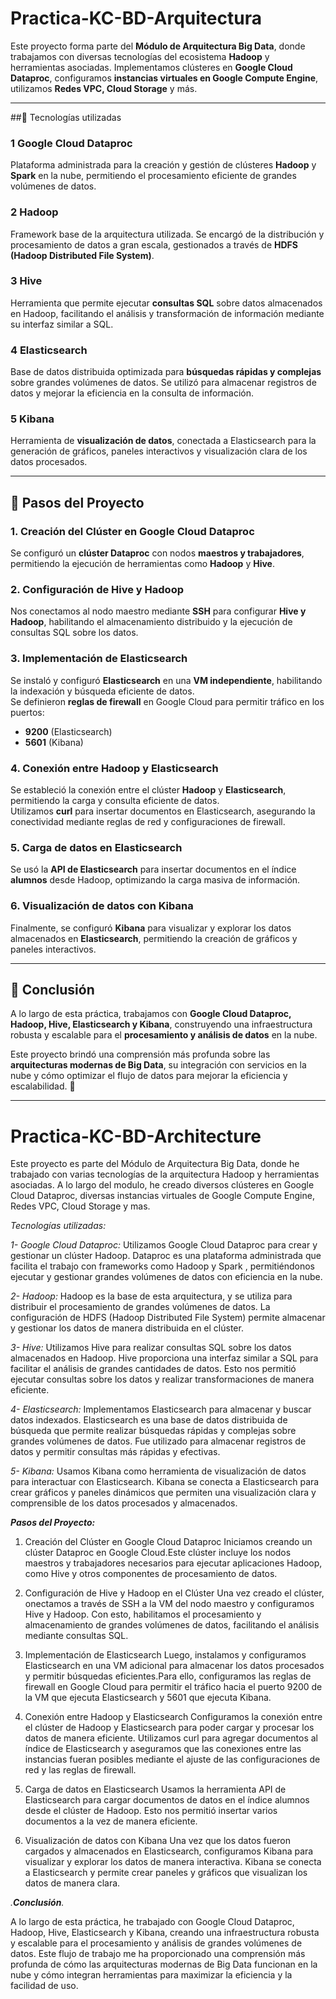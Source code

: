 #  Practica-KC-BD-Arquitectura  

Este proyecto forma parte del **Módulo de Arquitectura Big Data**, donde trabajamos con diversas tecnologías del ecosistema **Hadoop** y herramientas asociadas. Implementamos clústeres en **Google Cloud Dataproc**, configuramos **instancias virtuales en Google Compute Engine**, utilizamos **Redes VPC, Cloud Storage** y más.

---

##📌  Tecnologías utilizadas  

### 1️ Google Cloud Dataproc  
Plataforma administrada para la creación y gestión de clústeres **Hadoop** y **Spark** en la nube, permitiendo el procesamiento eficiente de grandes volúmenes de datos.  

### 2️ Hadoop  
Framework base de la arquitectura utilizada. Se encargó de la distribución y procesamiento de datos a gran escala, gestionados a través de **HDFS (Hadoop Distributed File System)**.  

### 3️ Hive  
Herramienta que permite ejecutar **consultas SQL** sobre datos almacenados en Hadoop, facilitando el análisis y transformación de información mediante su interfaz similar a SQL.  

### 4️ Elasticsearch  
Base de datos distribuida optimizada para **búsquedas rápidas y complejas** sobre grandes volúmenes de datos. Se utilizó para almacenar registros de datos y mejorar la eficiencia en la consulta de información.  

### 5️ Kibana  
Herramienta de **visualización de datos**, conectada a Elasticsearch para la generación de gráficos, paneles interactivos y visualización clara de los datos procesados.  

---

## 📌 Pasos del Proyecto  

###  1. Creación del Clúster en Google Cloud Dataproc  
Se configuró un **clúster Dataproc** con nodos **maestros y trabajadores**, permitiendo la ejecución de herramientas como **Hadoop** y **Hive**.  

###  2. Configuración de Hive y Hadoop  
Nos conectamos al nodo maestro mediante **SSH** para configurar **Hive y Hadoop**, habilitando el almacenamiento distribuido y la ejecución de consultas SQL sobre los datos.  

###  3. Implementación de Elasticsearch  
Se instaló y configuró **Elasticsearch** en una **VM independiente**, habilitando la indexación y búsqueda eficiente de datos.  
Se definieron **reglas de firewall** en Google Cloud para permitir tráfico en los puertos:  
- **9200** (Elasticsearch)  
- **5601** (Kibana)  

###  4. Conexión entre Hadoop y Elasticsearch  
Se estableció la conexión entre el clúster **Hadoop** y **Elasticsearch**, permitiendo la carga y consulta eficiente de datos.  
Utilizamos **curl** para insertar documentos en Elasticsearch, asegurando la conectividad mediante reglas de red y configuraciones de firewall.  

###  5. Carga de datos en Elasticsearch  
Se usó la **API de Elasticsearch** para insertar documentos en el índice **alumnos** desde Hadoop, optimizando la carga masiva de información.  

###  6. Visualización de datos con Kibana  
Finalmente, se configuró **Kibana** para visualizar y explorar los datos almacenados en **Elasticsearch**, permitiendo la creación de gráficos y paneles interactivos.  

---

## 📌 Conclusión  

A lo largo de esta práctica, trabajamos con **Google Cloud Dataproc, Hadoop, Hive, Elasticsearch y Kibana**, construyendo una infraestructura robusta y escalable para el **procesamiento y análisis de datos** en la nube.  

Este proyecto brindó una comprensión más profunda sobre las **arquitecturas modernas de Big Data**, su integración con servicios en la nube y cómo optimizar el flujo de datos para mejorar la eficiencia y escalabilidad. 🚀  



---------------------------------------------------------------------------------------------------------------------------------------------------


# **Practica-KC-BD-Architecture**
Este proyecto es parte del Módulo de Arquitectura Big Data, donde he trabajado con varias tecnologías de la arquitectura Hadoop y herramientas asociadas. A lo largo del modulo, he creado diversos clústeres en Google Cloud Dataproc, diversas instancias virtuales de Google Compute Engine, Redes VPC, Cloud Storage y mas.

*Tecnologías utilizadas:*</p>
_1- Google Cloud Dataproc:_ Utilizamos Google Cloud Dataproc para crear y gestionar un clúster Hadoop. Dataproc es una plataforma administrada que facilita el trabajo con frameworks como Hadoop y Spark , permitiéndonos ejecutar y gestionar grandes volúmenes de datos con eficiencia en la nube.

_2- Hadoop:_ Hadoop es la base de esta arquitectura, y se utiliza para distribuir el procesamiento de grandes volúmenes de datos. La configuración de HDFS (Hadoop Distributed File System) permite almacenar y gestionar los datos de manera distribuida en el clúster.

_3- Hive:_ Utilizamos Hive para realizar consultas SQL sobre los datos almacenados en Hadoop. Hive proporciona una interfaz similar a SQL para facilitar el análisis de grandes cantidades de datos. Esto nos permitió ejecutar consultas sobre los datos y realizar transformaciones de manera eficiente.

_4- Elasticsearch:_ Implementamos Elasticsearch para almacenar y buscar datos indexados. Elasticsearch es una base de datos distribuida de búsqueda que permite realizar búsquedas rápidas y complejas sobre grandes volúmenes de datos. Fue utilizado para almacenar registros de datos y permitir consultas más rápidas y efectivas.

_5- Kibana:_ Usamos Kibana como herramienta de visualización de datos para interactuar con Elasticsearch. Kibana se conecta a Elasticsearch para crear gráficos y paneles dinámicos que permiten una visualización clara y comprensible de los datos procesados ​​y almacenados.

<b>*Pasos del Proyecto:*</b>
1. Creación del Clúster en Google Cloud Dataproc
Iniciamos creando un clúster Dataproc en Google Cloud.Este clúster incluye los nodos maestros y trabajadores necesarios para ejecutar aplicaciones Hadoop, como Hive y otros componentes de procesamiento de datos.

2. Configuración de Hive y Hadoop en el Clúster
Una vez creado el clúster, onectamos a través de SSH a la VM del nodo maestro y configuramos Hive y Hadoop. Con esto, habilitamos el procesamiento y almacenamiento de grandes volúmenes de datos, facilitando el análisis mediante consultas SQL.

3. Implementación de Elasticsearch
Luego, instalamos y configuramos Elasticsearch en una VM adicional para almacenar los datos procesados ​​y permitir búsquedas eficientes.Para ello, configuramos las reglas de firewall en Google Cloud para permitir el tráfico hacia el puerto 9200 de la VM que ejecuta Elasticsearch y 5601 que ejecuta Kibana.

4. Conexión entre Hadoop y Elasticsearch
Configuramos la conexión entre el clúster de Hadoop y Elasticsearch para poder cargar y procesar los datos de manera eficiente. Utilizamos curl para agregar documentos al índice de Elasticsearch y aseguramos que las conexiones entre las instancias fueran posibles mediante el ajuste de las configuraciones de red y las reglas de firewall.

5. Carga de datos en Elasticsearch
Usamos la herramienta API de Elasticsearch para cargar documentos de datos en el índice alumnos desde el clúster de Hadoop. Esto nos permitió insertar varios documentos a la vez de manera eficiente.

6. Visualización de datos con Kibana
Una vez que los datos fueron cargados y almacenados en Elasticsearch, configuramos Kibana para visualizar y explorar los datos de manera interactiva. Kibana se conecta a Elasticsearch y permite crear paneles y gráficos que visualizan los datos de manera clara.

_<p>.**Conclusión**.</p>_
A lo largo de esta práctica, he trabajado con Google Cloud Dataproc, Hadoop, Hive, Elasticsearch y Kibana, creando una infraestructura robusta y escalable para el procesamiento y análisis de grandes volúmenes de datos. Este flujo de trabajo me ha proporcionado una comprensión más profunda de cómo las arquitecturas modernas de Big Data funcionan en la nube y cómo integran herramientas para maximizar la eficiencia y la facilidad de uso.
